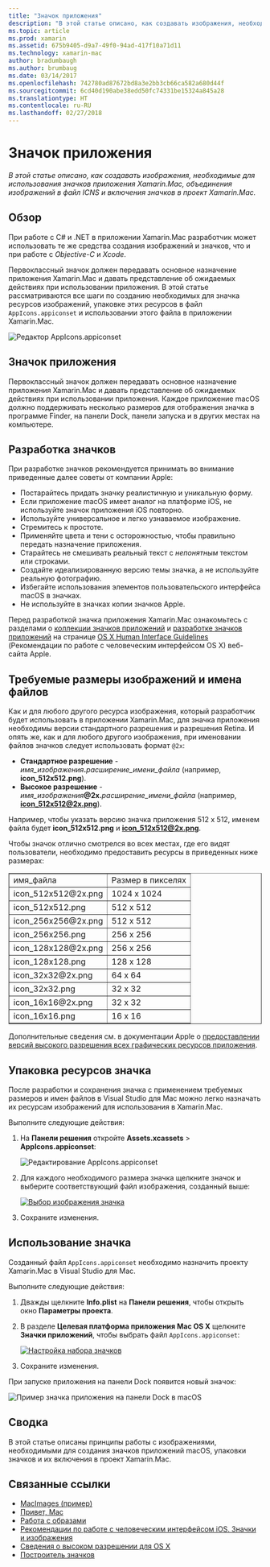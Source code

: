 ```yaml
---
title: "Значок приложения"
description: "В этой статье описано, как создавать изображения, необходимые для использования значков приложения Хamarin.Mac, объединения изображений в файл ICNS и включения значков в проект Xamarin.Mac."
ms.topic: article
ms.prod: xamarin
ms.assetid: 675b9405-d9a7-49f0-94ad-417f10a71d11
ms.technology: xamarin-mac
author: bradumbaugh
ms.author: brumbaug
ms.date: 03/14/2017
ms.openlocfilehash: 742780ad87672bd8a3e2bb3cb66ca582a680d44f
ms.sourcegitcommit: 6cd40d190abe38edd50fc74331be15324a845a28
ms.translationtype: HT
ms.contentlocale: ru-RU
ms.lasthandoff: 02/27/2018
---
```

# <a name="application-icon"></a>Значок приложения

_В этой статье описано, как создавать изображения, необходимые для использования значков приложения Хamarin.Mac, объединения изображений в файл ICNS и включения значков в проект Xamarin.Mac._


## <a name="overview"></a>Обзор

При работе с C# и .NET в приложении Xamarin.Mac разработчик может использовать те же средства создания изображений и значков, что и при работе с *Objective-C* и *Xcode*.

Первоклассный значок должен передавать основное назначение приложения Xamarin.Mac и давать представление об ожидаемых действиях при использовании приложения. В этой статье рассматриваются все шаги по созданию необходимых для значка ресурсов изображений, упаковке этих ресурсов в файл `AppIcons.appiconset` и использовании этого файла в приложении Xamarin.Mac.

![Редактор AppIcons.appiconset](app-icon-images/intro01.png "The AppIcons.appiconset editor")


## <a name="application-icon"></a>Значок приложения

Первоклассный значок должен передавать основное назначение приложения Xamarin.Mac и давать представление об ожидаемых действиях при использовании приложения. Каждое приложение macOS должно поддерживать несколько размеров для отображения значка в программе Finder, на панели Dock, панели запуска и в других местах на компьютере.


## <a name="designing-the-icon"></a>Разработка значков

При разработке значков рекомендуется принимать во внимание приведенные далее советы от компании Apple:

- Постарайтесь придать значку реалистичную и уникальную форму.
- Если приложение macOS имеет аналог на платформе iOS, не используйте значок приложения iOS повторно.
- Используйте универсальное и легко узнаваемое изображение.
- Стремитесь к простоте.
- Применяйте цвета и тени с осторожностью, чтобы правильно передать назначение приложения.
- Старайтесь не смешивать реальный текст с _непонятным_ текстом или строками.
- Создайте идеализированную версию темы значка, а не используйте реальную фотографию.
- Избегайте использования элементов пользовательского интерфейса macOS в значках.
- Не используйте в значках копии значков Apple.

Перед разработкой значка приложения Xamarin.Mac ознакомьтесь с разделами о [коллекции значков приложений](https://developer.apple.com/library/mac/documentation/UserExperience/Conceptual/OSXHIGuidelines/Gallery.html#//apple_ref/doc/uid/20000957-CH88-SW1) и [разработке значков приложений](https://developer.apple.com/library/mac/documentation/UserExperience/Conceptual/OSXHIGuidelines/Designing.html#//apple_ref/doc/uid/20000957-CH87-SW1) на странице [OS X Human Interface Guidelines](https://developer.apple.com/library/mac/documentation/UserExperience/Conceptual/OSXHIGuidelines/) (Рекомендации по работе с человеческим интерфейсом OS X) веб-сайта Apple.


## <a name="required-image-sizes-and-filenames"></a>Требуемые размеры изображений и имена файлов

Как и для любого другого ресурса изображения, который разработчик будет использовать в приложении Xamarin.Mac, для значка приложения необходимы версии стандартного разрешения и разрешения Retina. И опять же, как и для любого другого изображения, при именовании файлов значков следует использовать формат `@2x`:

- **Стандартное разрешение**  - _имя_изображения_**.**_расширение_имени_файла_ (например, **icon_512x512.png**).
- **Высокое разрешение**  - _имя_изображения_**@2x.**_расширение_имени_файла_ (например, **icon_512x512@2x.png**).

Например, чтобы указать версию значка приложения 512 x 512, именем файла будет **icon_512x512.png** и **icon_512x512@2x.png**.

Чтобы значок отлично смотрелся во всех местах, где его видят пользователи, необходимо предоставить ресурсы в приведенных ниже размерах:

<table width="100%" border="1px">
<tr>
    <td>имя_файла</td>
    <td>Размер в пикселях</td>
</tr>
<tr>
    <td>icon_512x512@2x.png</td>
    <td>1024 x 1024</td>
</tr>
<tr>
    <td>icon_512x512.png</td>
    <td>512 x 512</td>
</tr>
<tr>
    <td>icon_256x256@2x.png</td>
    <td>512 x 512</td>
</tr>
<tr>
    <td>icon_256x256.png</td>
    <td>256 x 256</td>
</tr>
<tr>
    <td>icon_128x128@2x.png</td>
    <td>256 x 256</td>
</tr>
<tr>
    <td>icon_128x128.png</td>
    <td>128 x 128</td>
</tr>
<tr>
    <td>icon_32x32@2x.png</td>
    <td>64 x 64</td>
</tr>
<tr>
    <td>icon_32x32.png</td>
    <td>32 x 32</td>
</tr>
<tr>
    <td>icon_16x16@2x.png</td>
    <td>32 x 32</td>
</tr>
<tr>
    <td>icon_16x16.png</td>
    <td>16 x 16</td>
</tr>
</table>

Дополнительные сведения см. в документации Apple о [предоставлении версий высокого разрешения всех графических ресурсов приложения](https://developer.apple.com/library/mac/documentation/GraphicsAnimation/Conceptual/HighResolutionOSX/Optimizing/Optimizing.html#//apple_ref/doc/uid/TP40012302-CH7-SW3).


## <a name="packaging-the-icon-resources"></a>Упаковка ресурсов значка

После разработки и сохранения значка с применением требуемых размеров и имен файлов в Visual Studio для Mac можно легко назначать их ресурсам изображений для использования в Xamarin.Mac.

Выполните следующие действия:

1. На **Панели решения** откройте **Assets.xcassets** > **AppIcons.appiconset**: 

    ![Редактирование AppIcons.appiconset](app-icon-images/intro01.png "Editing the AppIcons.appiconset")
2. Для каждого необходимого размера значка щелкните значок и выберите соответствующий файл изображения, созданный выше: 

    [![Выбор изображения значка](app-icon-images/intro02.png "Selecting an icon image")](app-icon-images/intro02-large.png)
3. Сохраните изменения.


## <a name="using-the-icon"></a>Использование значка

Созданный файл `AppIcons.appiconset` необходимо назначить проекту Xamarin.Mac в Visual Studio для Mac.

Выполните следующие действия:

1. Дважды щелкните **Info.plist** на **Панели решения**, чтобы открыть окно **Параметры проекта**.
2. В разделе **Целевая платформа приложения Mac OS X** щелкните **Значки приложений**, чтобы выбрать файл `AppIcons.appiconset`: 

    [![Настройка набора значков](app-icon-images/icon01.png "Setting the icon set")](app-icon-images/icon01-large.png)
3. Сохраните изменения.

При запуске приложения на панели Dock появится новый значок:

![Пример значка приложения на панели Dock в macOS](app-icon-images/icon04.png "An example of an app icon in the macOS dock")


## <a name="summary"></a>Сводка

В этой статье описаны принципы работы с изображениями, необходимыми для создания значков приложений macOS, упаковки значков и их включения в проект Xamarin.Mac.


## <a name="related-links"></a>Связанные ссылки

- [MacImages (пример)](https://developer.xamarin.com/samples/mac/MacImages/)
- [Привет, Mac](~/mac/get-started/hello-mac.md)
- [Работа с образами](~/mac/app-fundamentals/image.md)
- [Рекомендации по работе с человеческим интерфейсом iOS. Значки и изображения](https://developer.apple.com/macos/human-interface-guidelines/icons-and-images/image-size-and-resolution/)
- [Сведения о высоком разрешении для OS X](https://developer.apple.com/library/content/documentation/GraphicsAnimation/Conceptual/HighResolutionOSX/Introduction/Introduction.html)
- [Построитель значков](https://itunes.apple.com/us/app/icns-builder/id554660130?mt=12)

